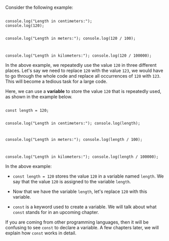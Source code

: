 Consider the following example:

<codeblock language="javascript" type="lesson">
<code>
console.log("Length in centimeters:");
console.log(120);

console.log("Length in meters:");
console.log(120 / 100);

console.log("Length in kilometers:");
console.log(120 / 100000);
</code>
</codeblock>

In the above example,
we repeatedly use the value `120`
in three different places.
Let's say we need to replace `120`
with the value `123`,
we would have to go through
the whole code
and
replace all occurrences of
`120` with `123`.
This will become a tedious task
for a large code.

Here, we can use a **variable**
to store the value `120`
that is repeatedly used,
as shown in the example below.

<codeblock language="javascript" type="lesson">
<code>
const length = 120;

console.log("Length in centimeters:");
console.log(length);

console.log("Length in meters:");
console.log(length / 100);

console.log("Length in kilometers:");
console.log(length / 100000);
</code>
</codeblock>

In the above example:

- `const length = 120` stores the value `120`
  in a variable named `length`.
  We say that the value `120`
  is assigned to the variable `length`.

- Now that we have the variable `length`,
  let's replace `120` with this variable.

- `const` is a keyword
  used to create a variable.
  We will talk about what `const`
  stands for in an upcoming chapter.


If you are coming from other programming languages, then it will be confusing to see `const` to declare a variable.
A few chapters later, we will explain how `const` works in detail.
